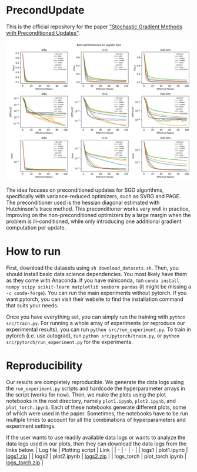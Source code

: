# PrecondUpdate

This is the official repository for the paper ["Stochastic Gradient Methods with Preconditioned Updates"][paper].

<img src="perf.png" alt="performance with vs. without precond" width="800"/>

The idea focuses on preconditioned updates for SGD algorithms, specifically with variance-reduced optimizers, such as SVRG and PAGE. The preconditioner used is the hessian diagonal estimated with Hutchinson's trace method. This preconditioner works very well in practice, improving on the non-preconditioned optimizers by a large margin when the problem is ill-conditioned, while only introducing one additional gradient computation per update.

# How to run
First, download the datasets using `sh download_datasets.sh`. Then, you should install basic data science dependencies.
You most likely have them as they come with Anaconda.
If you have miniconda, run `conda install numpy scipy scikit-learn matplotlib seaborn pandas` (it might be missing a `-c conda-forge`).
You can run the main experiments without pytorch.
If you want pytorch, you can visit their website to find the installation command that suits your needs.

Once you have everything set, you can simply run the training with `python src/train.py`.
For running a whole array of experiments (or reproduce our experimental results), you can run `python src/run_experiment.py`.
To train in pytorch (i.e. use autograd), run `python src/pytorch/train.py`, or `python src/pytorch/run_experiment.py` for the experiments.

# Reproducibility
Our results are completely reproducible. We generate the data logs using the `run_experiment.py` scripts and hardcode the hyperparameter arrays in the script (works for now). Then, we make the plots using the plot notebooks in the root directory, namely `plot1.ipynb`, `plot2.ipynb`, and `plot_torch.ipynb`. Each of these notebooks generate different plots, some of which were used in the paper. Sometimes, the notebooks have to be run multiple times to account for all the combinations of hyperparameters and experiment settings.

If the user wants to use readily available data logs or wants to analyze the data logs used in our plots, then they can download the data logs from the links below.
| Log file   | Plotting script   | Link |
| - | - | - |
| logs1      | plot1.ipynb       | [logs1.zip][link1] |
| logs2      | plot2.ipynb       | [logs2.zip][link2] |
| logs_torch | plot_torch.ipynb  | [logs_torch.zip][link_torch] |


[paper]: https://arxiv.org/abs/2206.00285
[link1]: https://mbzuaiac-my.sharepoint.com/:u:/g/personal/abdulla_almansoori_mbzuai_ac_ae/EexJ9vFoalxOj2beIKbuRjcBQH9oEPDfBFmCDKTSgJZEQQ?e=0mRzQF
[link2]: https://mbzuaiac-my.sharepoint.com/:u:/g/personal/abdulla_almansoori_mbzuai_ac_ae/EfoULDS7xbhPp03-6O_WiBIBsLJ1E7CbNmGqkdJEGnIEcg?e=CYOnjT
[link_torch]: https://mbzuaiac-my.sharepoint.com/:u:/g/personal/abdulla_almansoori_mbzuai_ac_ae/EeLt0JuliFtLscjnzOycaeIBtTo-SvVVRxQyNNRlcFjdaA?e=iKMbNR
